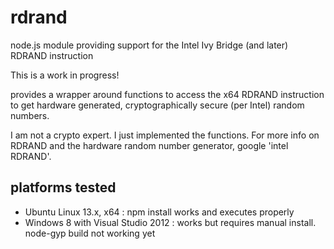 rdrand
======

node.js module providing support for the Intel Ivy Bridge (and later) RDRAND instruction

This is a work in progress!

provides a wrapper around functions to access the x64 RDRAND instruction to get hardware generated, 
cryptographically secure (per Intel) random numbers.

I am not a crypto expert. I just implemented the functions. For more info on RDRAND and the hardware random number
generator, google 'intel RDRAND'. 

platforms tested
----------------
* Ubuntu Linux 13.x, x64 : npm install works and executes properly
* Windows 8 with Visual Studio 2012 : works but requires manual install. node-gyp build not working yet


